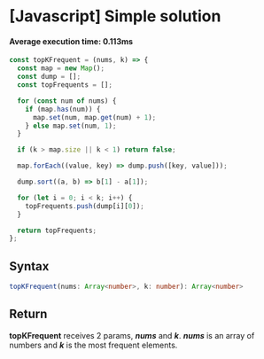 # [Javascript] Simple solution

#### Average execution time: **0.113ms**

```js
const topKFrequent = (nums, k) => {
  const map = new Map();
  const dump = [];
  const topFrequents = [];

  for (const num of nums) {
    if (map.has(num)) {
      map.set(num, map.get(num) + 1);
    } else map.set(num, 1);
  }

  if (k > map.size || k < 1) return false;

  map.forEach((value, key) => dump.push([key, value]));

  dump.sort((a, b) => b[1] - a[1]);

  for (let i = 0; i < k; i++) {
    topFrequents.push(dump[i][0]);
  }

  return topFrequents;
};
```

## **Syntax**

```ts
topKFrequent(nums: Array<number>, k: number): Array<number>
```

## **Return**

**topKFrequent** receives 2 params, ***nums*** and ***k***. ***nums*** is an array of numbers and ***k*** is the most frequent elements.
